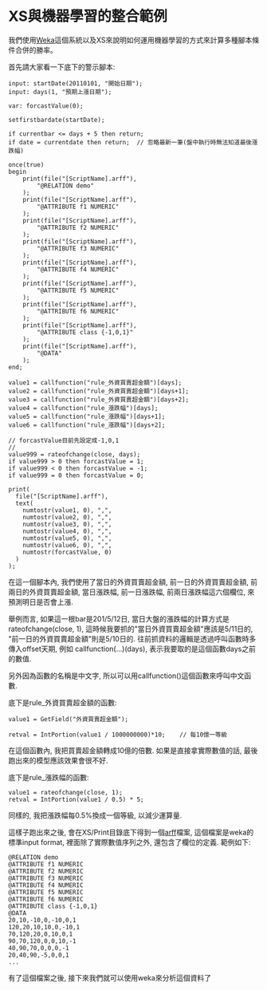 # XS與機器學習的整合範例

我們使用[Weka](http://www.cs.waikato.ac.nz/ml/weka/)這個系統以及XS來說明如何運用機器學習的方式來計算多種腳本條件合併的勝率。

首先請大家看一下底下的警示腳本:

```
input: startDate(20110101, "開始日期");
input: days(1, "預期上漲日期");

var: forcastValue(0);

setfirstbardate(startDate);

if currentbar <= days + 5 then return;
if date = currentdate then return;  // 忽略最新一筆(盤中執行時無法知道最後漲跌幅)

once(true)
begin
    print(file("[ScriptName].arff"),
        "@RELATION demo"
    );
    print(file("[ScriptName].arff"),
        "@ATTRIBUTE f1 NUMERIC"
    );
    print(file("[ScriptName].arff"),
        "@ATTRIBUTE f2 NUMERIC"
    );
    print(file("[ScriptName].arff"),
        "@ATTRIBUTE f3 NUMERIC"
    );
    print(file("[ScriptName].arff"),
        "@ATTRIBUTE f4 NUMERIC"
    );
    print(file("[ScriptName].arff"),
        "@ATTRIBUTE f5 NUMERIC"
    );
    print(file("[ScriptName].arff"),
        "@ATTRIBUTE f6 NUMERIC"
    );
    print(file("[ScriptName].arff"),
        "@ATTRIBUTE class {-1,0,1}"
    );
    print(file("[ScriptName].arff"),
        "@DATA"
    );
end;

value1 = callfunction("rule_外資買賣超金額")[days];
value2 = callfunction("rule_外資買賣超金額")[days+1];
value3 = callfunction("rule_外資買賣超金額")[days+2];
value4 = callfunction("rule_漲跌幅")[days];
value5 = callfunction("rule_漲跌幅")[days+1];
value6 = callfunction("rule_漲跌幅")[days+2];

// forcastValue目前先設定成-1,0,1
//
value999 = rateofchange(close, days);
if value999 > 0 then forcastValue = 1;
if value999 < 0 then forcastValue = -1;
if value999 = 0 then forcastValue = 0;

print(
  file("[ScriptName].arff"),
  text(
    numtostr(value1, 0), ",",
    numtostr(value2, 0), ",",
    numtostr(value3, 0), ",",
    numtostr(value4, 0), ",",
    numtostr(value5, 0), ",",
    numtostr(value6, 0), ",",
    numtostr(forcastValue, 0)
  )
);
```

在這一個腳本內, 我們使用了當日的外資買賣超金額, 前一日的外資買賣超金額, 前兩日的外資買賣超金額, 當日漲跌幅, 前一日漲跌幅, 前兩日漲跌幅這六個欄位, 來預測明日是否會上漲.

舉例而言, 如果這一根bar是201/5/12日, 當日大盤的漲跌幅的計算方式是rateofchange(close, 1), 這時候我要抓的"當日外資買賣超金額"應該是5/11日的, "前一日的外資買賣超金額"則是5/10日的. 往前抓資料的邏輯是透過呼叫函數時多傳入offset天期, 例如 callfunction(...)(days), 表示我要取的是這個函數days之前的數值.

另外因為函數的名稱是中文字, 所以可以用callfunction()這個函數來呼叫中文函數.

底下是rule_外資買賣超金額的函數:

```
value1 = GetField("外資買賣超金額");

retval = IntPortion(value1 / 1000000000)*10;    // 每10億一等級
```

在這個函數內, 我把買賣超金額轉成10億的倍數. 如果是直接拿實際數值的話, 最後跑出來的模型應該效果會很不好.

底下是rule_漲跌幅的函數:

```
value1 = rateofchange(close, 1);
retval = IntPortion(value1 / 0.5) * 5;
```

同樣的, 我把漲跌幅每0.5%換成一個等級, 以減少運算量.

這樣子跑出來之後, 會在XS/Print目錄底下得到一個[arff](http://www.cs.waikato.ac.nz/ml/weka/arff.html)檔案, 這個檔案是weka的標準input format, 裡面除了實際數值序列之外, 還包含了欄位的定義. 範例如下:

```
@RELATION demo
@ATTRIBUTE f1 NUMERIC
@ATTRIBUTE f2 NUMERIC
@ATTRIBUTE f3 NUMERIC
@ATTRIBUTE f4 NUMERIC
@ATTRIBUTE f5 NUMERIC
@ATTRIBUTE f6 NUMERIC
@ATTRIBUTE class {-1,0,1}
@DATA
20,10,-10,0,-10,0,1
120,20,10,10,0,-10,1
70,120,20,0,10,0,1
90,70,120,0,0,10,-1
40,90,70,0,0,0,-1
20,40,90,-5,0,0,1
...
```

有了這個檔案之後, 接下來我們就可以使用weka來分析這個資料了

